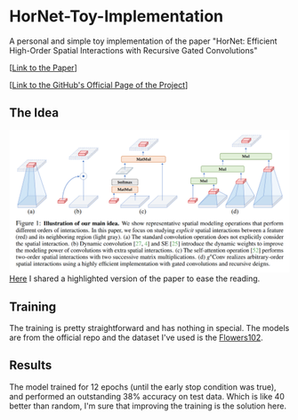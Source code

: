 # HorNet-Toy-Implementation
A personal and simple toy implementation of the paper "HorNet: Efficient High-Order Spatial Interactions with Recursive Gated Convolutions"

[[Link to the Paper](https://arxiv.org/pdf/2207.14284.pdf)]

[[Link to the GitHub's Official Page of the Project](https://github.com/raoyongming/HorNet)]


## The Idea
![](./Screenshot.png)
[Here](https://www.linkedin.com/posts/diego-bonilla-salvador_hornet-efficient-high-order-spatial-interactions-activity-6967046915418935296-uli6?utm_source=linkedin_share&utm_medium=member_desktop_web) I shared a highlighted version of the paper to ease the reading.


## Training
The training is pretty straightforward and has nothing in special. The models are from the official repo and the dataset I've used is the [Flowers102](https://www.kaggle.com/competitions/oxford-102-flower-pytorch).


## Results
The model trained for 12 epochs (until the early stop condition was true), and performed an outstanding 38% accuracy on test data. Which is like 40 better than random, I'm sure that improving the training is the solution here.
